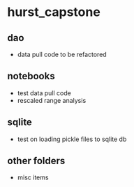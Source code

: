 # hurst_capstone

## dao
- data pull code to be refactored

## notebooks
- test data pull code
- rescaled range analysis

## sqlite
- test on loading pickle files to sqlite db

## other folders
- misc items
